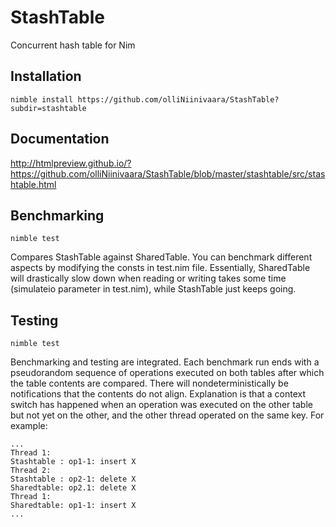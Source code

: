 # StashTable
Concurrent hash table for Nim

## Installation

`nimble install https://github.com/olliNiinivaara/StashTable?subdir=stashtable`

## Documentation

http://htmlpreview.github.io/?https://github.com/olliNiinivaara/StashTable/blob/master/stashtable/src/stashtable.html

## Benchmarking

`nimble test`

Compares StashTable against SharedTable. You can benchmark different
aspects by modifying the consts in test.nim file.
Essentially, SharedTable will drastically slow down when reading or writing
takes some time (simulateio parameter in test.nim), while StashTable just keeps going.

## Testing

`nimble test`

Benchmarking and testing are integrated. Each benchmark run ends with a pseudorandom
sequence of operations executed on both tables after which the table contents are compared.
There will nondeterministically be notifications that the contents do not align.
Explanation is that a context switch has happened when an operation was executed on
the other table but not yet on the other, and the other thread operated on the same key.
For example:
```
...
Thread 1:
Stashtable : op1-1: insert X
Thread 2:
Stashtable : op2-1: delete X
Sharedtable: op2.1: delete X
Thread 1:
Sharedtable: op1-1: insert X
...
```